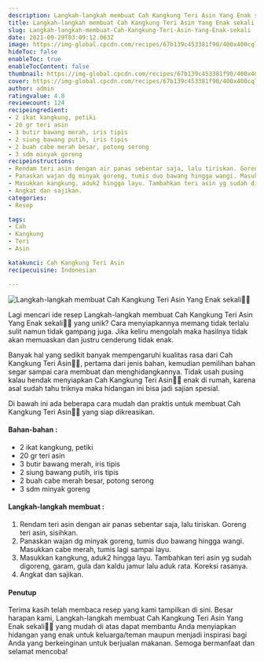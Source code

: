 ```yaml
---
description: Langkah-langkah membuat Cah Kangkung Teri Asin Yang Enak sekali"
title: Langkah-langkah membuat Cah Kangkung Teri Asin Yang Enak sekali
slug: Langkah-langkah-membuat-Cah-Kangkung-Teri-Asin-Yang-Enak-sekali
date: 2021-09-29T03:09:12.063Z
image: https://img-global.cpcdn.com/recipes/67b139c453381f90/400x400cq70/photo.jpg
hideToc: false
enableToc: true
enableTocContent: false
thumbnail: https://img-global.cpcdn.com/recipes/67b139c453381f90/400x400cq70/photo.jpg
cover: https://img-global.cpcdn.com/recipes/67b139c453381f90/400x400cq70/photo.jpg
author: admin
ratingvalue: 4.8
reviewcount: 124
recipeingredient:
- 2 ikat kangkung, petiki
- 20 gr teri asin
- 3 butir bawang merah, iris tipis
- 2 siung bawang putih, iris tipis
- 2 buah cabe merah besar, potong serong
- 3 sdm minyak goreng
recipeinstructions:
- Rendam teri asin dengan air panas sebentar saja, lalu tiriskan. Goreng teri asin, sisihkan.
- Panaskan wajan dg minyak goreng, tumis duo bawang hingga wangi. Masukkan cabe merah, tumis lagi sampai layu.
- Masukkan kangkung, aduk2 hingga layu. Tambahkan teri asin yg sudah digoreng, garam, gula dan kaldu jamur lalu aduk rata. Koreksi rasanya.
- Angkat dan sajikan.
categories:
- Resep

tags:
- Cah
- Kangkung
- Teri
- Asin

katakunci: Cah Kangkung Teri Asin
recipecuisine: Indonesian

---
```


![Langkah-langkah membuat Cah Kangkung Teri Asin Yang Enak sekali👩‍🍳](https://img-global.cpcdn.com/recipes/67b139c453381f90/400x400cq70/photo.jpg)

Lagi mencari ide resep Langkah-langkah membuat Cah Kangkung Teri Asin Yang Enak sekali👩‍🍳 yang unik? Cara menyiapkannya memang tidak terlalu sulit namun tidak gampang juga. Jika keliru mengolah maka hasilnya tidak akan memuaskan dan justru cenderung tidak enak.

Banyak hal yang sedikit banyak mempengaruhi kualitas rasa dari Cah Kangkung Teri Asin👩‍🍳, pertama dari jenis bahan, kemudian pemilihan bahan segar sampai cara membuat dan menghidangkannya. Tidak usah pusing kalau hendak menyiapkan Cah Kangkung Teri Asin👩‍🍳 enak di rumah, karena asal sudah tahu triknya maka hidangan ini bisa jadi sajian spesial.

Di bawah ini ada beberapa cara mudah dan praktis untuk membuat Cah Kangkung Teri Asin👩‍🍳 yang siap dikreasikan.

<!--inarticleads1-->

#### Bahan-bahan :

- 2 ikat kangkung, petiki
- 20 gr teri asin
- 3 butir bawang merah, iris tipis
- 2 siung bawang putih, iris tipis
- 2 buah cabe merah besar, potong serong
- 3 sdm minyak goreng

<!--inarticleads2-->

#### Langkah-langkah membuat :

1. Rendam teri asin dengan air panas sebentar saja, lalu tiriskan. Goreng teri asin, sisihkan.
1. Panaskan wajan dg minyak goreng, tumis duo bawang hingga wangi. Masukkan cabe merah, tumis lagi sampai layu.
1. Masukkan kangkung, aduk2 hingga layu. Tambahkan teri asin yg sudah digoreng, garam, gula dan kaldu jamur lalu aduk rata. Koreksi rasanya.
1. Angkat dan sajikan.

#### Penutup

Terima kasih telah membaca resep yang kami tampilkan di sini. Besar harapan kami, Langkah-langkah membuat Cah Kangkung Teri Asin Yang Enak sekali👩‍🍳 yang mudah di atas dapat membantu Anda menyiapkan hidangan yang enak untuk keluarga/teman maupun menjadi inspirasi bagi Anda yang berkeinginan untuk berjualan makanan. Semoga bermanfaat dan selamat mencoba!